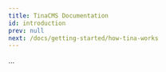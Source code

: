 ```yaml
---
title: TinaCMS Documentation
id: introduction
prev: null
next: /docs/getting-started/how-tina-works
---
```

...